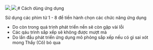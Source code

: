 <a href="https://github.com/TrongTranTVU/csn-da21ttb-trranquoctrong-mophong-sapxepcoban-c-/tree/main">
    <img src="https://i.ibb.co/d5n08bq/Banner-Git-Hub-AI-Streamer-900-x-200-px.gif">
</a>
<!-- Phần tiêu đề trang -->
<a href="https://github.com/TrongTranTVU/csn-da21ttb-trranquoctrong-mophong-sapxepcoban-c-/tree/main">
    <img src="https://i.ibb.co/4mfc8kN/Banner-Git-Hub-AI-Streamer-900-x-200-px-900-x-50-px.gif">
</a>
# Cách dùng ứng dụng

Sử dụng các phìm từ 1 - 8 để tiền hành chọn các chức năng ứng dụng

- Do còn trong quá trình phát triển nền sẽ còn gặp vài lỗi
- Các qáu trình sắp xếp sẽ không được mượt mà
- Do lần đầu phát triển ứng dụng mô phỏng sắp xếp nếu có gì sai xót mong Thầy (Cô) bỏ qua
